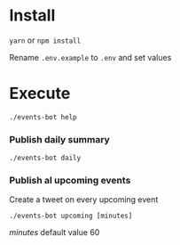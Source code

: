 # Install

`yarn` or `npm install` 

Rename `.env.example` to `.env` and set values

# Execute

  `./events-bot help`
  
  
### Publish daily summary

  `./events-bot daily`
  
### Publish al upcoming events
  Create a tweet on every upcoming event
  
  `./events-bot upcoming [minutes]`
  
  _minutes_ default value 60  
  